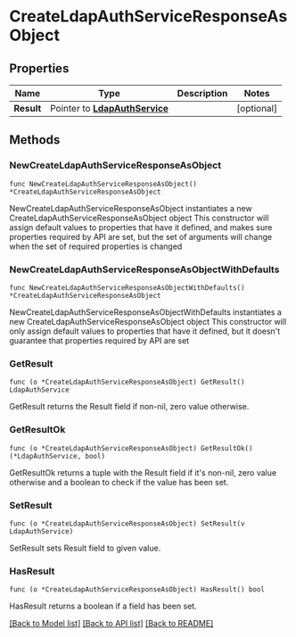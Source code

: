 # CreateLdapAuthServiceResponseAsObject

## Properties

Name | Type | Description | Notes
------------ | ------------- | ------------- | -------------
**Result** | Pointer to [**LdapAuthService**](LdapAuthService.md) |  | [optional] 

## Methods

### NewCreateLdapAuthServiceResponseAsObject

`func NewCreateLdapAuthServiceResponseAsObject() *CreateLdapAuthServiceResponseAsObject`

NewCreateLdapAuthServiceResponseAsObject instantiates a new CreateLdapAuthServiceResponseAsObject object
This constructor will assign default values to properties that have it defined,
and makes sure properties required by API are set, but the set of arguments
will change when the set of required properties is changed

### NewCreateLdapAuthServiceResponseAsObjectWithDefaults

`func NewCreateLdapAuthServiceResponseAsObjectWithDefaults() *CreateLdapAuthServiceResponseAsObject`

NewCreateLdapAuthServiceResponseAsObjectWithDefaults instantiates a new CreateLdapAuthServiceResponseAsObject object
This constructor will only assign default values to properties that have it defined,
but it doesn't guarantee that properties required by API are set

### GetResult

`func (o *CreateLdapAuthServiceResponseAsObject) GetResult() LdapAuthService`

GetResult returns the Result field if non-nil, zero value otherwise.

### GetResultOk

`func (o *CreateLdapAuthServiceResponseAsObject) GetResultOk() (*LdapAuthService, bool)`

GetResultOk returns a tuple with the Result field if it's non-nil, zero value otherwise
and a boolean to check if the value has been set.

### SetResult

`func (o *CreateLdapAuthServiceResponseAsObject) SetResult(v LdapAuthService)`

SetResult sets Result field to given value.

### HasResult

`func (o *CreateLdapAuthServiceResponseAsObject) HasResult() bool`

HasResult returns a boolean if a field has been set.


[[Back to Model list]](../README.md#documentation-for-models) [[Back to API list]](../README.md#documentation-for-api-endpoints) [[Back to README]](../README.md)


